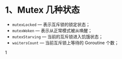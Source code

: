 # 1、Mutex 几种状态
- `mutexLocked` — 表示互斥锁的锁定状态；
- `mutexWoken` — 表示从正常模式被从唤醒；
- `mutexStarving` — 当前的互斥锁进入饥饿状态； 
- `waitersCount` — 当前互斥锁上等待的 Goroutine 个数；

1